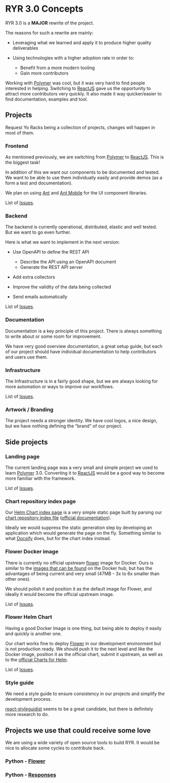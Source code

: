 # RYR 3.0 Concepts

RYR 3.0 is a **MAJOR** rewrite of the project.

The reasons for such a rewrite are mainly:

* Leveraging what we learned and apply it to produce higher quality deliverables
* Using technologies with a higher adoption rate in order to:

    * Benefit from a more modern tooling
    * Gain more contributors

Working with [Polymer] was cool, but it was very hard to find people interested in helping. Switching to [ReactJS] gave us the opportunity to attract more contributors very quickly. It also made it way quicker/easier to find documentation, examples and tool.

## Projects

Request Yo Racks being a collection of projects, changes will happen in most of them.

### Frontend

As mentioned previously, we are switching from [Polymer] to [ReactJS]. This is the biggest task!

In addition of this we want our components to be documented and tested. We want to be able to use them individually
easily and provide demos (as a form a test and documentation).

We plan on using [Ant](https://ant.design/) and [Ant Mobile](https://mobile.ant.design/) for the UI component libraries.

List of [Issues](https://github.com/request-yo-racks/web/issues).

### Backend

The backend is currently operational, distributed, elastic and well tested. But we want to go even further.

Here is what we want to implement in the next version:

* Use OpenAPI to define the REST API
    * Describe the API using an OpenAPI document
    * Generate the REST API server

* Add extra collectors
* Improve the validity of the data being collected
* Send emails automatically

List of [Issues](https://github.com/request-yo-racks/api/issues).

### Documentation

Documentation is a key principle of this project. There is always something to write about or some room for improvement.

We have very good overview documentation, a great setup guide, but each of our project should have individual
documentation to help contributors and users use them.

### Infrastructure

The Infrastructure is in a fairly good shape, but we are always looking for more automation
or ways to improve our workflows.

List of [Issues](https://github.com/request-yo-racks/infra/issues).

### Artwork / Branding

The project needs a stronger identity. We have cool logos, a nice design, but we have nothing defining the "brand" of
our project.

## Side projects

### Landing page

The current landing page was a very small and simple project we used to learn [Polymer] 3.0. Converting it to [ReactJS]
would be a good way to become more familiar with the framework.

List of [Issues](https://github.com/request-yo-racks/landing-page/issues).

### Chart repository index page

Our [Helm Chart index page](https://charts.requestyoracks.org) is a very simple static page built by parsing our
[chart repository index file](https://github.com/request-yo-racks/charts/blob/gh-pages/index.yaml)
([official documentation](https://github.com/helm/helm/blob/master/docs/chart_repository.md#the-index-file)).

Ideally we would suppress the static generation step by developing an application which would generate the page on the
fly. Something similar to what [Docsify] does, but for the chart index instead.

### Flower Docker image

There is currently no official upstream [flower] image for Docker. Ours is similar to the
[images that can be found](https://hub.docker.com/search/?isAutomated=0&isOfficial=0&page=1&pullCount=0&q=celery+flower&starCount=0)
on the Docker hub, but has the advantages of being current and very small (47MB - 3x to 6x smaller than other ones).

We should polish it and position it as the default image for Flower, and ideally it would become the official upstream
image.

List of [Issues](https://github.com/request-yo-racks/docker-celery-flower/issues).

### Flower Helm Chart

Having a good Docker Image is one thing, but being able to deploy it easily and quickly is another one.

Our chart works fine to deploy [Flower] in our development environment but is not production ready. We should push it
to the next level and like the Docker image, position it as the official chart, submit it upstream, as well as to the
[official Charts for Helm](https://github.com/helm/charts).

List of [Issues](https://github.com/request-yo-racks/charts/issues).

### Style guide

We need a style guide to ensure consistency in our projects and simplify the development process.

[react-styleguidist](https://react-styleguidist.js.org/) seems to be a great candidate, but there is definitely more
research to do.

## Projects we use that could receive some love

We are using a wide variety of open source tools to build RYR. It would be nice to allocate some cycles to contribute
back.

### Python - [Flower]

### Python - [Responses]



[Docsify]: (https://docsify.js.org)
[Flower]: (https://github.com/mher/flower)
[Polymer]: (https://www.polymer-project.org/3.0/start)
[ReactJS]: (https://reactjs.org)
[Responses]: (https://github.com/getsentry/responses)
